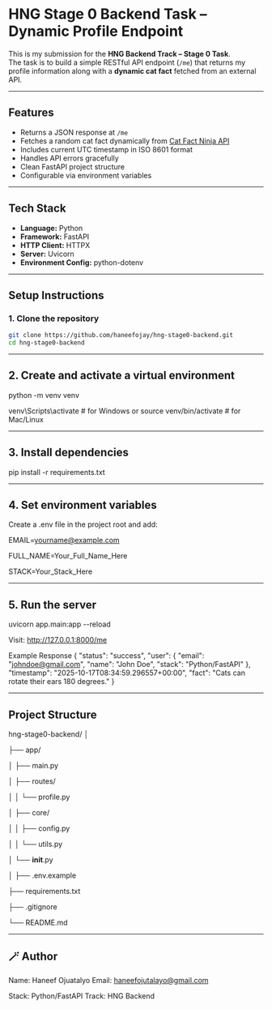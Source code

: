 #  HNG Stage 0 Backend Task – Dynamic Profile Endpoint

This is my submission for the **HNG Backend Track – Stage 0 Task**.  
The task is to build a simple RESTful API endpoint (`/me`) that returns my profile information along with a **dynamic cat fact** fetched from an external API.

---

##  Features
- Returns a JSON response at `/me`
- Fetches a random cat fact dynamically from [Cat Fact Ninja API](https://catfact.ninja/fact)
- Includes current UTC timestamp in ISO 8601 format
- Handles API errors gracefully
- Clean FastAPI project structure
- Configurable via environment variables

---

##  Tech Stack
- **Language:** Python
- **Framework:** FastAPI
- **HTTP Client:** HTTPX
- **Server:** Uvicorn
- **Environment Config:** python-dotenv

---

##  Setup Instructions

### **1. Clone the repository**
```bash
git clone https://github.com/haneefojay/hng-stage0-backend.git
cd hng-stage0-backend
```
---

## 2. Create and activate a virtual environment

python -m venv venv

venv\Scripts\activate    # for Windows
or
source venv/bin/activate # for Mac/Linux

---

## 3. Install dependencies
pip install -r requirements.txt

---

## 4. Set environment variables

Create a .env file in the project root and add:

EMAIL=yourname@example.com

FULL_NAME=Your_Full_Name_Here

STACK=Your_Stack_Here

---

## 5. Run the server
uvicorn app.main:app --reload

Visit: http://127.0.0.1:8000/me

Example Response
{
  "status": "success",
  "user": {
    "email": "johndoe@gmail.com",
    "name": "John Doe",
    "stack": "Python/FastAPI"
  },
  "timestamp": "2025-10-17T08:34:59.296557+00:00",
  "fact": "Cats can rotate their ears 180 degrees."
}

---

## Project Structure

hng-stage0-backend/
│

├── app/

│   ├── main.py

│   ├── routes/

│   │   └── profile.py

│   ├── core/

│   │   ├── config.py

│   │   └── utils.py

│   └── __init__.py

│
├── .env.example

├── requirements.txt

├── .gitignore

└── README.md


---

## 🪄 Author

Name: Haneef Ojuatalyo
Email: haneefojutalayo@gmail.com

Stack: Python/FastAPI
Track: HNG Backend
